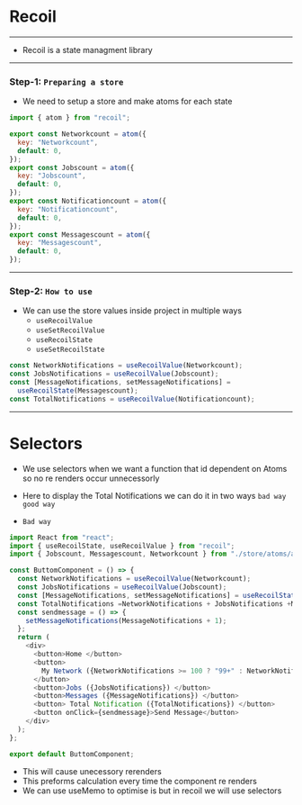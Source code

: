 # Recoil

---

- Recoil is a state managment library

---

### Step-1: `Preparing a store`

- We need to setup a store and make atoms for each state

```js
import { atom } from "recoil";

export const Networkcount = atom({
  key: "Networkcount",
  default: 0,
});
export const Jobscount = atom({
  key: "Jobscount",
  default: 0,
});
export const Notificationcount = atom({
  key: "Notificationcount",
  default: 0,
});
export const Messagescount = atom({
  key: "Messagescount",
  default: 0,
});
```

---

### Step-2: `How to use`

- We can use the store values inside project in multiple ways
  - `useRecoilValue`
  - `useSetRecoilValue`
  - `useRecoilState`
  - `useSetRecoilState`

```js
const NetworkNotifications = useRecoilValue(Networkcount);
const JobsNotifications = useRecoilValue(Jobscount);
const [MessageNotifications, setMessageNotifications] =
  useRecoilState(Messagescount);
const TotalNotifications = useRecoilValue(Notificationcount);
```

---

# Selectors

- We use selectors when we want a function that id dependent on Atoms so no re renders occur unnecessorly

- Here to display the Total Notifications we can do it in two ways `bad way` `good way`
  <br>

- `Bad way`

```js
import React from "react";
import { useRecoilState, useRecoilValue } from "recoil";
import { Jobscount, Messagescount, Networkcount } from "./store/atoms/atoms";

const ButtomComponent = () => {
  const NetworkNotifications = useRecoilValue(Networkcount);
  const JobsNotifications = useRecoilValue(Jobscount);
  const [MessageNotifications, setMessageNotifications] = useRecoilState(Messagescount);
  const TotalNotifications =NetworkNotifications + JobsNotifications +MessageNotifications;
  const sendmessage = () => {
    setMessageNotifications(MessageNotifications + 1);
  };
  return (
    <div>
      <button>Home </button>
      <button>
        My Network ({NetworkNotifications >= 100 ? "99+" : NetworkNotifications})
      </button>
      <button>Jobs ({JobsNotifications}) </button>
      <button>Messages ({MessageNotifications}) </button>
      <button> Total Notification ({TotalNotifications}) </button>
      <button onClick={sendmessage}>Send Message</button>
    </div>
  );
};

export default ButtomComponent;
```
- This will cause unecessory rerenders 
- This preforms calculation every time the component re renders 
- We can use useMemo to optimise is  but in recoil we will use selectors

